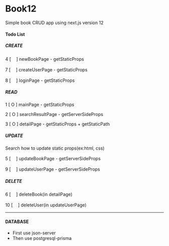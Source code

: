 # Book12

Simple book CRUD app using next.js version 12

#### Todo List

##### CREATE

4 [ㅤ ] newBookPage - getStaticProps

7 [ㅤ ] createUserPage - getStaticProps

8 [ㅤ ] loginPage - getStaticProps

##### READ

1 [ O ] mainPage - getStaticProps

2 [ O ] searchResultPage - getServerSideProps

3 [ O ] detailPage - getStaticProps + getStaticPath

##### UPDATE

Search how to update static props(ex:html, css)

5 [ㅤ ] updateBookPage - getServerSideProps

9 [ㅤ ] updateUserPage - getServerSideProps

##### DELETE

6 [ㅤ ] deleteBook(in detailPage)

10 [ㅤ ] deleteUser(in updateUserPage)

---

#### DATABASE

- First use json-server
- Then use postgresql-prisma
